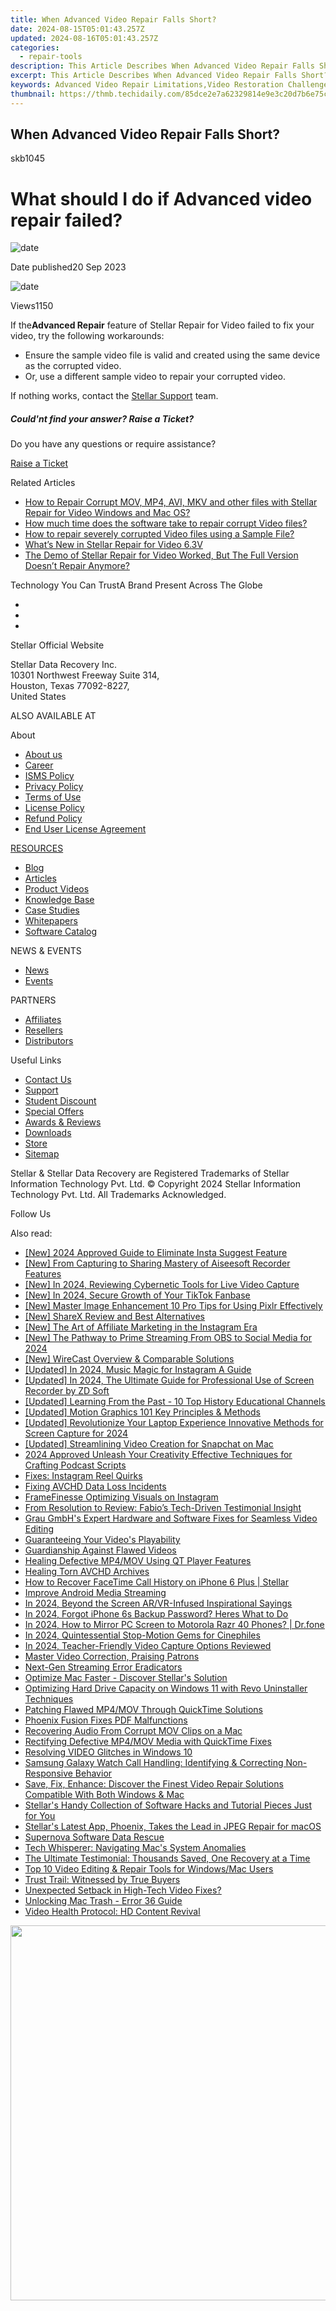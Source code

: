 ```yaml
---
title: When Advanced Video Repair Falls Short?
date: 2024-08-15T05:01:43.257Z
updated: 2024-08-16T05:01:43.257Z
categories:
  - repair-tools
description: This Article Describes When Advanced Video Repair Falls Short?
excerpt: This Article Describes When Advanced Video Repair Falls Short?
keywords: Advanced Video Repair Limitations,Video Restoration Challenges,High-End Video Correction Issues,Professional Video Editing Concerns,Complexity in Advanced Media Repair,Flaws in Premium Video Restoration Software,Video Enhancement Techniques Failures
thumbnail: https://thmb.techidaily.com/85dce2e7a62329814e9e3c20d7b6e75c4ef84f34c3e72508a64214321a25f133.jpg
---
```


## When Advanced Video Repair Falls Short?

skb1045

# What should I do if Advanced video repair failed?

![date](https://cdn-cmlep.nitrocdn.com/DLSjJVyzoVcUgUSBlgyEUoGMDKLbWXQr/assets/images/optimized/rev-636f8fd/www.stellarinfo.com/support/kb/asset/frontend/images/date.png)

 Date published20 Sep 2023

![date](https://cdn-cmlep.nitrocdn.com/DLSjJVyzoVcUgUSBlgyEUoGMDKLbWXQr/assets/images/optimized/rev-636f8fd/www.stellarinfo.com/support/kb/asset/frontend/images/view.png)

 Views1150

 If the**Advanced Repair** feature of Stellar Repair for Video failed to fix your video, try the following workarounds:

* Ensure the sample video file is valid and created using the same device as the corrupted video.
* Or, use a different sample video to repair your corrupted video.

 If nothing works, contact the [Stellar Support](https://tools.techidaily.com/stellardata-recovery/buy-now/) team.

##### Could'nt find your answer? Raise a Ticket?

 Do you have any questions or require assistance?

[Raise a Ticket](https://tickets.stellarinfo.com/portal/en/signin)

Related Articles

* [How to Repair Corrupt MOV, MP4, AVI, MKV and other files with Stellar Repair for Video Windows and Mac OS?](how-to-fix-corrupt-quicktime-mov-file)
* [How much time does the software take to repair corrupt Video files?](time-take-to-repair-corrupt-video-files)
* [How to repair severely corrupted Video files using a Sample File?](corrupted-video-repair-using-sample-file)
* [What’s New in Stellar Repair for Video 6.3V](new-stellar-phoenix-video-repair-more-powerful)
* [The Demo of Stellar Repair for Video Worked, But The Full Version Doesn’t Repair Anymore?](demo-worked-full-version-does-not-repair)

 Technology You Can TrustA Brand Present Across The Globe

* [](https://www.stellarinfo.com/images/v7/ISO-27001-2013-Certificate.pdf)
* [](https://www.stellarinfo.com/images/v7/ISO-9001-2008Certificate.pdf)
* [](https://tools.techidaily.com/stellardata-recovery/buy-now/)

 Stellar Official Website

 Stellar Data Recovery Inc.  
 10301 Northwest Freeway Suite 314,  
 Houston, Texas 77092-8227,  
 United States

 ALSO AVAILABLE AT

 About

* [About us](https://tools.techidaily.com/stellardata-recovery/buy-now/)
* [Career](https://tools.techidaily.com/stellardata-recovery/buy-now/)
* [ISMS Policy](https://tools.techidaily.com/stellardata-recovery/buy-now/)
* [Privacy Policy](https://tools.techidaily.com/stellardata-recovery/buy-now/)
* [Terms of Use](https://tools.techidaily.com/stellardata-recovery/buy-now/)
* [License Policy](https://www.stellarinfo.com/software-licensing-usage.php)
* [Refund Policy](https://tools.techidaily.com/stellardata-recovery/buy-now/)
* [End User License Agreement](https://tools.techidaily.com/stellardata-recovery/buy-now/)

[RESOURCES](https://tools.techidaily.com/stellardata-recovery/buy-now/)

* [Blog](https://tools.techidaily.com/stellardata-recovery/buy-now/)
* [Articles](https://tools.techidaily.com/stellardata-recovery/buy-now/)
* [Product Videos](https://tools.techidaily.com/stellardata-recovery/buy-now/)
* [Knowledge Base](https://tools.techidaily.com/stellardata-recovery/buy-now/)
* [Case Studies](https://tools.techidaily.com/stellardata-recovery/buy-now/)
* [Whitepapers](https://tools.techidaily.com/stellardata-recovery/buy-now/)
* [Software Catalog](https://tools.techidaily.com/stellardata-recovery/buy-now/)

 NEWS & EVENTS

* [News](https://tools.techidaily.com/stellardata-recovery/buy-now/)
* [Events](https://www.stellarinfo.com/affiliate-summit/affiliate-summit.php)

 PARTNERS

* [Affiliates](https://tools.techidaily.com/stellardata-recovery/buy-now/)
* [Resellers](https://tools.techidaily.com/stellardata-recovery/buy-now/)
* [Distributors](https://tools.techidaily.com/stellardata-recovery/buy-now/)

 Useful Links

* [Contact Us](https://www.stellarinfo.com/contact/contact-us.php)
* [Support](https://tools.techidaily.com/stellardata-recovery/buy-now/)
* [Student Discount](https://www.stellarinfo.com/student-discount/)
* [Special Offers](https://tools.techidaily.com/stellardata-recovery/buy-now/)
* [Awards & Reviews](https://tools.techidaily.com/stellardata-recovery/buy-now/)
* [Downloads](https://www.stellarinfo.com/download.php)
* [Store](https://tools.techidaily.com/stellardata-recovery/buy-now/)
* [Sitemap](https://www.stellarinfo.com/sitemap.php)

 Stellar & Stellar Data Recovery are Registered Trademarks of Stellar Information Technology Pvt. Ltd. © Copyright 2024 Stellar Information Technology Pvt. Ltd. All Trademarks Acknowledged.

Follow Us [](https://www.facebook.com/stellardata) [](https://twitter.com/stellarinfo) [](https://www.linkedin.com/company/stellardatarecovery/) [](https://www.youtube.com/c/stellardatarecovery)

<ins class="adsbygoogle"
     style="display:block"
     data-ad-format="autorelaxed"
     data-ad-client="ca-pub-7571918770474297"
     data-ad-slot="1223367746"></ins>



<ins class="adsbygoogle"
     style="display:block"
     data-ad-client="ca-pub-7571918770474297"
     data-ad-slot="8358498916"
     data-ad-format="auto"
     data-full-width-responsive="true"></ins>

<span class="atpl-alsoreadstyle">Also read:</span>
<div><ul>
<li><a href="https://instagram-video-recordings.techidaily.com/new-2024-approved-guide-to-eliminate-insta-suggest-feature/"><u>[New] 2024 Approved  Guide to Eliminate Insta Suggest Feature</u></a></li>
<li><a href="https://screen-recording.techidaily.com/new-from-capturing-to-sharing-mastery-of-aiseesoft-recorder-features/"><u>[New] From Capturing to Sharing  Mastery of Aiseesoft Recorder Features</u></a></li>
<li><a href="https://remote-screen-capture.techidaily.com/new-in-2024-reviewing-cybernetic-tools-for-live-video-capture/"><u>[New] In 2024, Reviewing Cybernetic Tools for Live Video Capture</u></a></li>
<li><a href="https://tiktok-videos.techidaily.com/new-in-2024-secure-growth-of-your-tiktok-fanbase/"><u>[New] In 2024, Secure Growth of Your TikTok Fanbase</u></a></li>
<li><a href="https://extra-skills.techidaily.com/new-master-image-enhancement-10-pro-tips-for-using-pixlr-effectively/"><u>[New] Master Image Enhancement  10 Pro Tips for Using Pixlr Effectively</u></a></li>
<li><a href="https://screen-video-capture.techidaily.com/new-sharex-review-and-best-alternatives/"><u>[New] ShareX Review and Best Alternatives</u></a></li>
<li><a href="https://instagram-videos.techidaily.com/new-the-art-of-affiliate-marketing-in-the-instagram-era/"><u>[New] The Art of Affiliate Marketing in the Instagram Era</u></a></li>
<li><a href="https://on-screen-recording.techidaily.com/new-the-pathway-to-prime-streaming-from-obs-to-social-media-for-2024/"><u>[New] The Pathway to Prime Streaming  From OBS to Social Media for 2024</u></a></li>
<li><a href="https://article-knowledge.techidaily.com/new-wirecast-overview-and-comparable-solutions/"><u>[New] WireCast Overview & Comparable Solutions</u></a></li>
<li><a href="https://instagram-videos.techidaily.com/updated-in-2024-music-magic-for-instagram-a-guide/"><u>[Updated] In 2024, Music Magic for Instagram  A Guide</u></a></li>
<li><a href="https://desktop-recording.techidaily.com/updated-in-2024-the-ultimate-guide-for-professional-use-of-screen-recorder-by-zd-soft/"><u>[Updated] In 2024, The Ultimate Guide for Professional Use of Screen Recorder by ZD Soft</u></a></li>
<li><a href="https://youtube-tips.techidaily.com/ed-learning-from-the-past-10-top-history-educational-channels/"><u>[Updated] Learning From the Past - 10 Top History Educational Channels</u></a></li>
<li><a href="https://extra-support.techidaily.com/updated-motion-graphics-101-key-principles-and-methods/"><u>[Updated] Motion Graphics 101  Key Principles & Methods</u></a></li>
<li><a href="https://digital-screen-recording.techidaily.com/updated-revolutionize-your-laptop-experience-innovative-methods-for-screen-capture-for-2024/"><u>[Updated] Revolutionize Your Laptop Experience  Innovative Methods for Screen Capture for 2024</u></a></li>
<li><a href="https://snapchat-videos.techidaily.com/updated-streamlining-video-creation-for-snapchat-on-mac/"><u>[Updated] Streamlining Video Creation for Snapchat on Mac</u></a></li>
<li><a href="https://fox-http.techidaily.com/2024-approved-unleash-your-creativity-effective-techniques-for-crafting-podcast-scripts/"><u>2024 Approved  Unleash Your Creativity  Effective Techniques for Crafting Podcast Scripts</u></a></li>
<li><a href="https://data-wizards.techidaily.com/fixes-instagram-reel-quirks/"><u>Fixes: Instagram Reel Quirks</u></a></li>
<li><a href="https://data-wizards.techidaily.com/fixing-avchd-data-loss-incidents/"><u>Fixing AVCHD Data Loss Incidents</u></a></li>
<li><a href="https://instagram-video-files.techidaily.com/framefinesse-optimizing-visuals-on-instagram/"><u>FrameFinesse  Optimizing Visuals on Instagram</u></a></li>
<li><a href="https://data-wizards.techidaily.com/from-resolution-to-review-fabios-tech-driven-testimonial-insight/"><u>From Resolution to Review: Fabio’s Tech-Driven Testimonial Insight</u></a></li>
<li><a href="https://data-wizards.techidaily.com/grau-gmbhs-expert-hardware-and-software-fixes-for-seamless-video-editing/"><u>Grau GmbH's Expert Hardware and Software Fixes for Seamless Video Editing</u></a></li>
<li><a href="https://data-wizards.techidaily.com/guaranteeing-your-videos-playability/"><u>Guaranteeing Your Video's Playability</u></a></li>
<li><a href="https://data-wizards.techidaily.com/guardianship-against-flawed-videos/"><u>Guardianship Against Flawed Videos</u></a></li>
<li><a href="https://data-wizards.techidaily.com/healing-defective-mp4mov-using-qt-player-features/"><u>Healing Defective MP4/MOV Using QT Player Features</u></a></li>
<li><a href="https://data-wizards.techidaily.com/healing-torn-avchd-archives/"><u>Healing Torn AVCHD Archives</u></a></li>
<li><a href="https://blog-min.techidaily.com/how-to-recover-facetime-call-history-on-iphone-6-plus-stellar-by-stellar-data-recovery-ios-iphone-data-recovery/"><u>How to Recover FaceTime Call History on iPhone 6 Plus | Stellar</u></a></li>
<li><a href="https://data-wizards.techidaily.com/improve-android-media-streaming/"><u>Improve Android Media Streaming</u></a></li>
<li><a href="https://article-helps.techidaily.com/in-2024-beyond-the-screen-arvr-infused-inspirational-sayings/"><u>In 2024, Beyond the Screen  AR/VR-Infused Inspirational Sayings</u></a></li>
<li><a href="https://ios-unlock.techidaily.com/in-2024-forgot-iphone-6s-backup-password-heres-what-to-do-by-drfone-ios/"><u>In 2024, Forgot iPhone 6s Backup Password? Heres What to Do</u></a></li>
<li><a href="https://screen-mirror.techidaily.com/in-2024-how-to-mirror-pc-screen-to-motorola-razr-40-phones-drfone-by-drfone-android/"><u>In 2024, How to Mirror PC Screen to Motorola Razr 40 Phones? | Dr.fone</u></a></li>
<li><a href="https://extra-support.techidaily.com/in-2024-quintessential-stop-motion-gems-for-cinephiles/"><u>In 2024, Quintessential Stop-Motion Gems for Cinephiles</u></a></li>
<li><a href="https://screen-activity-recording.techidaily.com/in-2024-teacher-friendly-video-capture-options-reviewed/"><u>In 2024, Teacher-Friendly Video Capture Options Reviewed</u></a></li>
<li><a href="https://data-wizards.techidaily.com/master-video-correction-praising-patrons/"><u>Master Video Correction, Praising Patrons</u></a></li>
<li><a href="https://data-wizards.techidaily.com/next-gen-streaming-error-eradicators/"><u>Next-Gen Streaming Error Eradicators</u></a></li>
<li><a href="https://data-wizards.techidaily.com/optimize-mac-faster-discover-stellars-solution/"><u>Optimize Mac Faster - Discover Stellar's Solution</u></a></li>
<li><a href="https://win-forum.techidaily.com/optimizing-hard-drive-capacity-on-windows-11-with-revo-uninstaller-techniques/"><u>Optimizing Hard Drive Capacity on Windows 11 with Revo Uninstaller Techniques</u></a></li>
<li><a href="https://data-wizards.techidaily.com/patching-flawed-mp4mov-through-quicktime-solutions/"><u>Patching Flawed MP4/MOV Through QuickTime Solutions</u></a></li>
<li><a href="https://data-wizards.techidaily.com/phoenix-fusion-fixes-pdf-malfunctions/"><u>Phoenix Fusion Fixes PDF Malfunctions</u></a></li>
<li><a href="https://data-wizards.techidaily.com/recovering-audio-from-corrupt-mov-clips-on-a-mac/"><u>Recovering Audio From Corrupt MOV Clips on a Mac</u></a></li>
<li><a href="https://data-wizards.techidaily.com/rectifying-defective-mp4mov-media-with-quicktime-fixes/"><u>Rectifying Defective MP4/MOV Media with QuickTime Fixes</u></a></li>
<li><a href="https://data-wizards.techidaily.com/resolving-video-glitches-in-windows-10/"><u>Resolving VIDEO Glitches in Windows 10</u></a></li>
<li><a href="https://technical-tips.techidaily.com/samsung-galaxy-watch-call-handling-identifying-and-correcting-non-responsive-behavior/"><u>Samsung Galaxy Watch Call Handling: Identifying & Correcting Non-Responsive Behavior</u></a></li>
<li><a href="https://data-wizards.techidaily.com/save-fix-enhance-discover-the-finest-video-repair-solutions-compatible-with-both-windows-and-mac/"><u>Save, Fix, Enhance: Discover the Finest Video Repair Solutions Compatible With Both Windows & Mac</u></a></li>
<li><a href="https://data-wizards.techidaily.com/stellars-handy-collection-of-software-hacks-and-tutorial-pieces-just-for-you/"><u>Stellar's Handy Collection of Software Hacks and Tutorial Pieces Just for You</u></a></li>
<li><a href="https://data-wizards.techidaily.com/stellars-latest-app-phoenix-takes-the-lead-in-jpeg-repair-for-macos/"><u>Stellar's Latest App, Phoenix, Takes the Lead in JPEG Repair for macOS</u></a></li>
<li><a href="https://data-wizards.techidaily.com/supernova-software-data-rescue/"><u>Supernova Software Data Rescue</u></a></li>
<li><a href="https://data-wizards.techidaily.com/tech-whisperer-navigating-macs-system-anomalies/"><u>Tech Whisperer: Navigating Mac's System Anomalies</u></a></li>
<li><a href="https://data-wizards.techidaily.com/the-ultimate-testimonial-thousands-saved-one-recovery-at-a-time/"><u>The Ultimate Testimonial: Thousands Saved, One Recovery at a Time</u></a></li>
<li><a href="https://data-wizards.techidaily.com/top-10-video-editing-and-repair-tools-for-windowsmac-users/"><u>Top 10 Video Editing & Repair Tools for Windows/Mac Users</u></a></li>
<li><a href="https://data-wizards.techidaily.com/trust-trail-witnessed-by-true-buyers/"><u>Trust Trail: Witnessed by True Buyers</u></a></li>
<li><a href="https://data-wizards.techidaily.com/unexpected-setback-in-high-tech-video-fixes/"><u>Unexpected Setback in High-Tech Video Fixes?</u></a></li>
<li><a href="https://data-wizards.techidaily.com/unlocking-mac-trash-error-36-guide/"><u>Unlocking Mac Trash - Error 36 Guide</u></a></li>
<li><a href="https://data-wizards.techidaily.com/video-health-protocol-hd-content-revival/"><u>Video Health Protocol: HD Content Revival</u></a></li>
</ul></div>

<!-- affiliate ads begin -->
<a href="https://unicoeye.pxf.io/c/5597632/2084399/18498" target="_top" id="2084399"><img src="//a.impactradius-go.com/display-ad/18498-2084399" border="0" alt="" width="1125" height="600"/></a><img height="0" width="0" src="https://imp.pxf.io/i/5597632/2084399/18498" style="position:absolute;visibility:hidden;" border="0" />
<!-- affiliate ads end -->